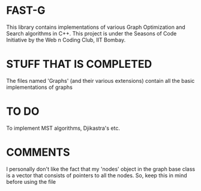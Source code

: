 # FAST-G
This library contains implementations of various Graph Optimization and Search algorithms in C++. This project is under the Seasons of Code Initiative by the Web n Coding Club, IIT Bombay.

# STUFF THAT IS COMPLETED
The files named 'Graphs' (and their various extensions) contain all the basic implementations of graphs 

# TO DO 
To implement MST algorithms, Djikastra's etc.

# COMMENTS
I personally don't like the fact that my 'nodes' object in the graph base class is a vector that consists of pointers to all the nodes. 
So, keep this in mind before using the file
